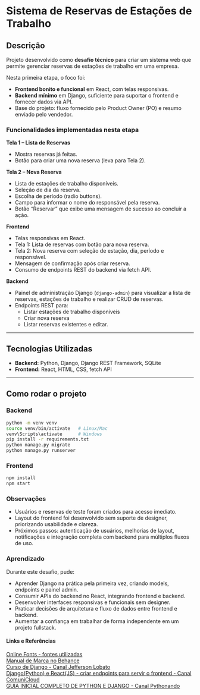 # Sistema de Reservas de Estações de Trabalho

## Descrição

Projeto desenvolvido como **desafio técnico** para criar um sistema web que permite gerenciar reservas de estações de trabalho em uma empresa.

Nesta primeira etapa, o foco foi:

- **Frontend bonito e funcional** em React, com telas responsivas.
- **Backend mínimo** em Django, suficiente para suportar o frontend e fornecer dados via API.
- Base do projeto: fluxo fornecido pelo Product Owner (PO) e resumo enviado pelo vendedor.  


### Funcionalidades implementadas nesta etapa

**Tela 1 – Lista de Reservas**
- Mostra reservas já feitas.
- Botão para criar uma nova reserva (leva para Tela 2).

**Tela 2 – Nova Reserva**
- Lista de estações de trabalho disponíveis.
- Seleção de dia da reserva.
- Escolha de período (radio buttons).
- Campo para informar o nome do responsável pela reserva.
- Botão “Reservar” que exibe uma mensagem de sucesso ao concluir a ação.

**Frontend**  
- Telas responsivas em React.  
- Tela 1: Lista de reservas com botão para nova reserva.  
- Tela 2: Nova reserva com seleção de estação, dia, período e responsável.  
- Mensagem de confirmação após criar reserva.  
- Consumo de endpoints REST do backend via fetch API.  

**Backend**
- Painel de administração Django (`django-admin`) para visualizar a lista de reservas, estações de trabalho e realizar CRUD de reservas.
- Endpoints REST para:
  - Listar estações de trabalho disponíveis
  - Criar nova reserva
  - Listar reservas existentes e editar.

---


## Tecnologias Utilizadas

- **Backend:** Python, Django, Django REST Framework, SQLite
- **Frontend:** React, HTML, CSS, fetch API

---

## Como rodar o projeto

### Backend

```bash
python -m venv venv
source venv/bin/activate   # Linux/Mac
venv\Scripts\activate      # Windows
pip install -r requirements.txt
python manage.py migrate
python manage.py runserver
```

### Frontend
```bash
npm install
npm start
```


### Observações

- Usuários e reservas de teste foram criados para acesso imediato.
- Layout do frontend foi desenvolvido sem suporte de designer, priorizando usabilidade e clareza.
- Próximos passos: autenticação de usuários, melhorias de layout, notificações e integração completa com backend para múltiplos fluxos de uso.

### Aprendizado

Durante este desafio, pude:

- Aprender Django na prática pela primeira vez, criando models, endpoints e painel admin.
- Consumir APIs do backend no React, integrando frontend e backend.
- Desenvolver interfaces responsivas e funcionais sem designer.
- Praticar decisões de arquitetura e fluxo de dados entre frontend e backend.
- Aumentar a confiança em trabalhar de forma independente em um projeto fullstack.


#### Links e Referências

<a href="https://online-fonts.com/" target="_blank">Online Fonts - fontes utilizadas</a><br>
<a href="https://www.behance.net/gallery/116142669/Guille-Manual-de-marca" target="_blank">Manual de Marca no Behance</a><br>
<a href="https://www.youtube.com/watch?v=p5MCJLIn_is&list=PLLVddSbilcumgeyk0z6ko5U_FYPfbRO2C&index=2" target="_blank">Curso de Django - Canal Jefferson Lobato</a><br>
<a href="https://www.youtube.com/watch?v=LY_-FXNVidE" target="_blank">Django(Python) e React(JS) - criar endpoints para servir o frontend - Canal ComuniCloud</a><br>
<a href="https://www.youtube.com/watch?v=YW113aC8TII" target="_blank">GUIA INICIAL COMPLETO DE PYTHON E DJANGO - Canal Pythonando</a>


